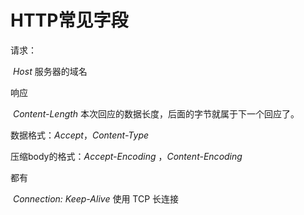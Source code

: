 # HTTP常见字段

请求：

​	*Host* 服务器的域名

响应

​	*Content-Length*  本次回应的数据长度，后面的字节就属于下一个回应了。



数据格式：*Accept*，*Content-Type* 

压缩body的格式：*Accept-Encoding* ，*Content-Encoding*



都有

​	*Connection: Keep-Alive*  使用 TCP 长连接

